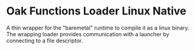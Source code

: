 # Oak Functions Loader Linux Native

A thin wrapper for the "baremetal" runtime to compile it as a linux binary. The
wrapping loader provides communication with a launcher by connecting to a file
descriptor.
